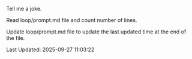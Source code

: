 Tell me a joke.

Read loop/prompt.md file and count number of lines.

Update loop/prompt.md file to update the last updated time at the end of the file.

Last Updated: 2025-09-27 11:03:22
